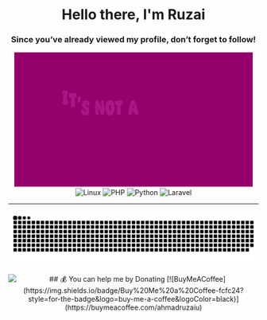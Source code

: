 <h1 align="center">Hello there, I'm Ruzai</h1>
<h3 align="center">Since you’ve already viewed my profile, don’t forget to follow!</h3>


<div align="center">
<img src="/src/typo_code.gif">

<br/>
<img src="https://img.shields.io/badge/Linux-c6fc24?style=for-the-badge&logo=linux&logoColor=black" alt="Linux" />
<img src="https://img.shields.io/badge/PHP-fc5a24?style=for-the-badge&logo=php&logoColor=black" alt="PHP" />
<img src="https://img.shields.io/badge/Python-5680fd?style=for-the-badge&logo=python&logoColor=black" alt="Python" />
<img src="https://img.shields.io/badge/Laravel-fc5a24?style=for-the-badge&logo=laravel&logoColor=black" alt="Laravel" />
<hr/>
<img alt="github-snake" src="https://raw.githubusercontent.com/Platane/snk/output/github-contribution-grid-snake.svg">


<p>
  <img align="left" src="https://github-readme-stats.vercel.app/api/top-langs/?username=ruzai92&layout=compact&theme=dracula" />
</p>
## 💰 You can help me by Donating
[![BuyMeACoffee](https://img.shields.io/badge/Buy%20Me%20a%20Coffee-fcfc24?style=for-the-badge&logo=buy-me-a-coffee&logoColor=black)](https://buymeacoffee.com/ahmadruzaiu)
</div>
